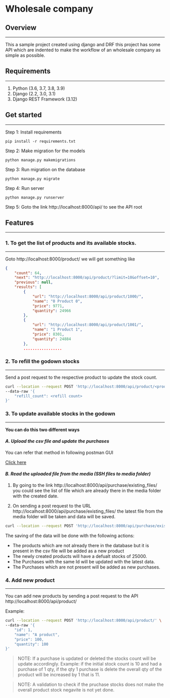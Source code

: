 # Wholesale company


## Overview
---

This a sample project created using django and DRF this project has some API which are indented to make the workflow of an wholesale company as simple as possible.


## Requirements
---
1. Python (3.6, 3.7, 3.8, 3.9)
2. Django (2.2, 3.0, 3.1)
3. Django REST Framework (3.12)


## Get started
---

Step 1: Install requirements

`pip install -r requirements.txt`

Step 2: Make migration for the models

`python manage.py makemigrations`

Step 3: Run migration on the database

`python manage.py migrate`

Step 4: Run server

`python manage.py runserver`

Step 5: Goto the link http://localhost:8000/api/ to see the API root

## Features
---

### 1. To get the list of products and its available stocks.
---
Goto http://localhost:8000/product/ we will get something like

```json
{
    "count": 64,
    "next": "http://localhost:8000/api/product/?limit=10&offset=10",
    "previous": null,
    "results": [
        {
            "url": "http://localhost:8000/api/product/1000/",
            "name": "0 Product 0",
            "price": 9771,
            "quantity": 24966
        },
        {
            "url": "http://localhost:8000/api/product/1001/",
            "name": "1 Product 1",
            "price": 8301,
            "quantity": 24884
        },
        .................
```

### 2. To refill the godown stocks
---
Send a post request to the respective product to update the stock count.

```bash
curl --location --request POST 'http://localhost:8000/api/product/<product id>/refill/' \
--data-raw '{
    "refill_count": <refill count>
}'
```

### 3. To update available stocks in the godown
---
**You can do this two different ways**

#### _A. Upload the csv file and update the purchases_

You can refer that method in following postman GUI

[Click here](https://documenter.getpostman.com/view/2969258/TWDTMyu9#0ff30a18-3da9-4a57-96fa-85236e05a2d6)

#### _B. Read the uploaded file from the media (SSH files to media folder)_

1. By going to the link http://localhost:8000/api/purchase/existing_files/ you could see the list of file which are already there in the media folder with the created date.

2. On sending a post request to the URL http://localhost:8000/api/purchase/existing_files/ the latest file from the media folder will be taken and data will be saved.

```bash
curl --location --request POST 'http://localhost:8000/api/purchase/existing_files/'
```

The saving of the data will be done with the following actions: 
- The products which are not already there in the database but it is present in the csv file will be added as a new product
- The newly created products will have a defualt stocks of 25000.
- The Purchases with the same Id will be updated with the latest data.
- The Purchases which are not present will be added as new purchases.

### 4. Add new product
---

You can add new products by sending a post request to the API http://localhost:8000/api/product/

Example: 

```bash
curl --location --request POST 'http://localhost:8000/api/product/' \
--data-raw '{
    "id": 1,
    "name": "A product",
    "price": 100,
    "quantity": 100
}'
```


> NOTE: If a purchase is updated or deleted the stocks count will be update accordingly. Example: if the initial stock count is 10 and had a purchase of 1 qty, if the qty 1 purchase is delete the overall qty of the product will be increased by 1 that is 11.

> NOTE: A validation to check if the pruchase stocks does not make the overall product stock negavite is not yet done.